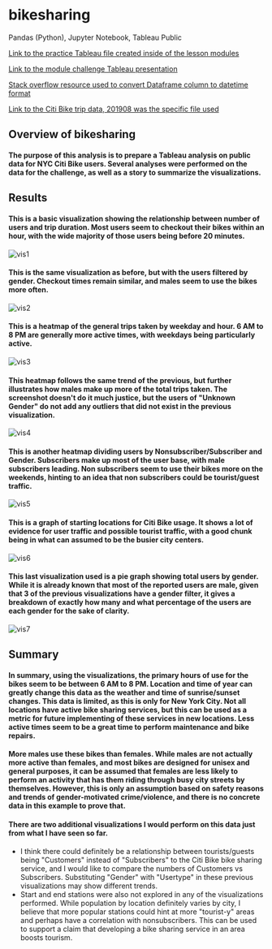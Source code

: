 # bikesharing
Pandas (Python), Jupyter Notebook, Tableau Public

[Link to the practice Tableau file created inside of the lesson modules](https://public.tableau.com/app/profile/stefan.williams/viz/NYCCitibikeVisualizationPractice/NYCStory)

[Link to the module challenge Tableau presentation](https://public.tableau.com/app/profile/stefan.williams/viz/NYCCitibikeAnalysis_16828047419430/FinalPresentation?publish=yes)
<br>

[Stack overflow resource used to convert Dataframe column to datetime format](https://stackoverflow.com/questions/44118395/python-pandas-convert-seconds-to-time-hhmm)

[Link to the Citi Bike trip data, 201908 was the specific file used](https://s3.amazonaws.com/tripdata/index.html)

## Overview of bikesharing

#### The purpose of this analysis is to prepare a Tableau analysis on public data for NYC Citi Bike users. Several analyses were performed on the data for the challenge, as well as a story to summarize the visualizations.

## Results

#### This is a basic visualization showing the relationship between number of users and trip duration. Most users seem to checkout their bikes within an hour, with the wide majority of those users being before 20 minutes.
![vis1](https://i.gyazo.com/81ffdba3580a500270fe2c6ae2873a8b.png)
#### This is the same visualization as before, but with the users filtered by gender. Checkout times remain similar, and males seem to use the bikes more often. 
![vis2](https://i.gyazo.com/a602515223c86e010e4a08f319f1d0f6.png)
#### This is a heatmap of the general trips taken by weekday and hour. 6 AM to 8 PM are generally more active times, with weekdays being particularly active.
![vis3](https://i.gyazo.com/e8a1a4ac3e227974ed88cfccc0541866.png)
#### This heatmap follows the same trend of the previous, but further illustrates how males make up more of the total trips taken. The screenshot doesn't do it much justice, but the users of "Unknown Gender" do not add any outliers that did not exist in the previous visualization.
![vis4](https://i.gyazo.com/61077d653890f2d5d57657b909ad965a.png)
#### This is another heatmap dividing users by Nonsubscriber/Subscriber and Gender. Subscribers make up most of the user base, with male subscribers leading. Non subscribers seem to use their bikes more on the weekends, hinting to an idea that non subscribers could be tourist/guest traffic.
![vis5](https://i.gyazo.com/ce9abf55b333c202c87b5a0216f8ff1f.png)
#### This is a graph of starting locations for Citi Bike usage. It shows a lot of evidence for user traffic and possible tourist traffic, with a good chunk being in what can assumed to be the busier city centers.
![vis6](https://i.gyazo.com/0cc80944a4656d23c0cd44aee1c1c8ef.png)
#### This last visualization used is a pie graph showing total users by gender. While it is already known that most of the reported users are male, given that 3 of the previous visualizations have a gender filter, it gives a breakdown of exactly how many and what percentage of the users are each gender for the sake of clarity.
![vis7](https://i.gyazo.com/e049321221ed446dcbd0567458d0114e.png)

## Summary

#### In summary, using the visualizations, the primary hours of use for the bikes seem to be between 6 AM to 8 PM. Location and time of year can greatly change this data as the weather and time of sunrise/sunset changes. This data is limited, as this is only for New York City. Not all locations have active bike sharing services, but this can be used as a metric for future implementing of these services in new locations. Less active times seem to be a great time to perform maintenance and bike repairs.

#### More males use these bikes than females. While males are not actually more active than females, and most bikes are designed for unisex and general purposes, it can be assumed that females are less likely to perform an activity that has them riding through busy city streets by themselves. However, this is only an assumption based on safety reasons and trends of gender-motivated crime/violence, and there is no concrete data in this example to prove that. 

#### There are two additional visualizations I would perform on this data just from what I have seen so far. 
- I think there could definitely be a relationship between tourists/guests being "Customers" instead of "Subscribers" to the Citi Bike bike sharing service, and I would like to compare the numbers of Customers vs Subscribers. Substituting "Gender" with "Usertype" in these previous visualizations may show different trends.
- Start and end stations were also not explored in any of the visualizations performed. While population by location definitely varies by city, I believe that more popular stations could hint at more "tourist-y" areas and perhaps have a correlation with nonsubscribers. This can be used to support a claim that developing a bike sharing service in an area boosts tourism.
